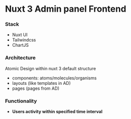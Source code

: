 # Nuxt 3 Admin panel Frontend

### Stack

- Nuxt UI
- Tailwindcss
- ChartJS


### Architecture

Atomic Design within nuxt 3 default structure

- components: atoms/molecules/organisms
- layouts (like templates in AD)
- pages (pages from AD)


### Functionality

- **Users activity within specified time interval**